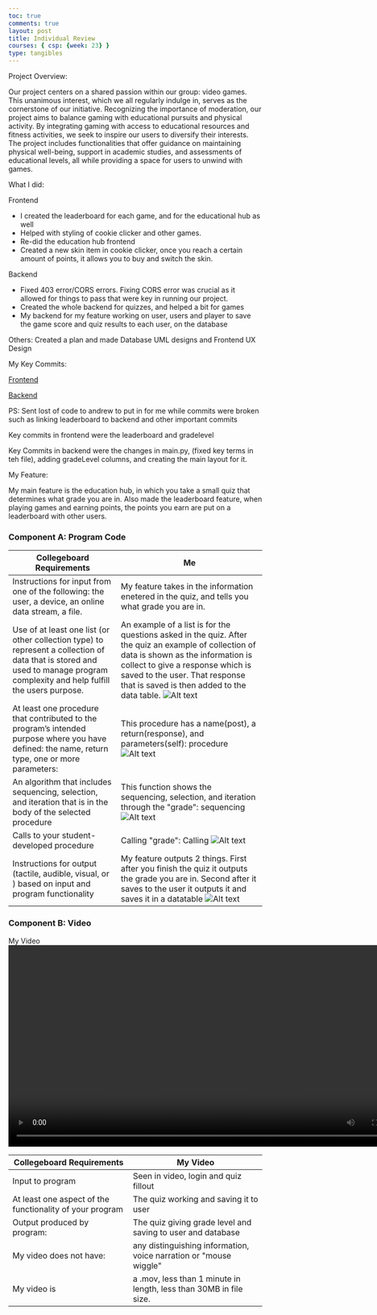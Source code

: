 ```yaml
---
toc: true
comments: true
layout: post
title: Individual Review
courses: { csp: {week: 23} }
type: tangibles
---
```


Project Overview:

Our project centers on a shared passion within our group: video games. This unanimous interest, which we all regularly indulge in, serves as the cornerstone of our initiative. Recognizing the importance of moderation, our project aims to balance gaming with educational pursuits and physical activity. By integrating gaming with access to educational resources and fitness activities, we seek to inspire our users to diversify their interests. The project includes functionalities that offer guidance on maintaining physical well-being, support in academic studies, and assessments of educational levels, all while providing a space for users to unwind with games.

What I did:


Frontend 
- I created the leaderboard for each game, and for the educational hub as well
- Helped with styling of cookie clicker and other games.
- Re-did the education hub frontend 
- Created a new skin item in cookie clicker, once you reach a certain amount of points, it allows you to buy and switch the skin.

Backend 
- Fixed 403 error/CORS errors. Fixing CORS error was crucial as it allowed for things to pass that were key in running our project.
- Created the whole backend for quizzes, and helped a bit for games
- My backend for my feature working on user, users and player to save the game score and  quiz results to each user, on the database

Others: Created a plan and made Database UML designs and Frontend UX Design

My Key Commits:

[Frontend](https://github.com/IshanCornick/Real-Estate-Frontend/commits/main/?author=AkshayNagesh)

[Backend](https://github.com/IshanCornick/RealEstatebackend/commits/main/?author=AkshayNagesh)

PS: Sent lost of code to andrew to put in for me while commits were broken such as linking leaderboard to backend and other important commits

Key commits in frontend were the leaderboard and gradelevel

Key Commits in backend were the changes in main.py, (fixed key terms in teh file), adding gradeLevel columns, and creating the main layout for it. 

My Feature: 

My main feature is the education hub, in which you take a small quiz that determines what grade you are in. Also made the leaderboard feature, when playing games and earning points, the points you earn are put on a leaderboard with other users.

### Component A: Program Code

| Collegeboard Requirements | Me |
|---------------------------|----|
| Instructions for input from one of the following: the user, a device, an online data stream, a file. | My feature takes in the information enetered in the quiz, and tells you what grade you are in. |
| Use of at least one list (or other collection type) to represent a collection of data that is stored and used to manage program complexity and help fulfill the users purpose. | An example of a list is for the questions asked in the quiz. After the quiz an example of collection of data is shown as the information is collect to give a response which is saved to the user. That response that is saved is then added to the data table. ![Alt text](</student/images/Screenshot 2024-02-25 at 5.33.23 PM.png>) |
| At least one procedure that contributed to the program’s intended purpose where you have defined: the name, return type, one or more parameters: | This procedure has a name(post), a return(response), and parameters(self): procedure  ![Alt text](</student/images/Screenshot 2024-02-25 at 5.51.28 PM.png>)|
| An algorithm that includes sequencing, selection, and iteration that is in the body of the selected procedure | This function shows the sequencing, selection, and iteration through the "grade": sequencing ![Alt text](</student/images/Screenshot 2024-02-25 at 5.54.39 PM.png>) |
|Calls to your student-developed procedure|Calling "grade": Calling ![Alt text](</student/images/Screenshot 2024-02-25 at 6.00.14 PM.png>)|
|Instructions for output (tactile, audible, visual, or ) based on input and program functionality| My feature outputs 2 things. First after you finish the quiz it outputs the grade you are in. Second after it saves to the user it outputs it and saves it in a datatable ![Alt text](</student/images/Screenshot 2024-02-25 at 6.05.43 PM.png>) |


### Component B: Video

My Video
<video height = 400 src="/student/Videos/IndividualReview.mp4" controls title="Title"></video>


| Collegeboard Requirements | My Video |
|---------------------------|----------|
| Input to program | Seen in video, login and quiz fillout |
| At least one aspect of the functionality of your program | The quiz working and saving it to user |
| Output produced by program: | The quiz giving grade level and saving to user and database  |
| My video does not have: | any distinguishing information, voice narration or "mouse wiggle" |
| My video is | a .mov, less than 1 minute in length, less than 30MB in file size. |
